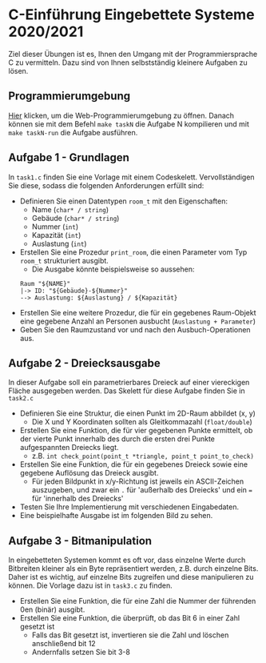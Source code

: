 # C-Einführung Eingebettete Systeme 2020/2021

Ziel dieser Übungen ist es, Ihnen den Umgang mit der Programmiersprache C zu vermitteln. Dazu sind von Ihnen selbstständig kleinere Aufgaben zu lösen.

## Programmierumgebung

[Hier](https://gitpod.io/#github.com/martin31821/es-c-intro-tasks) klicken, um die Web-Programmierumgebung zu öffnen.
Danach können sie mit dem Befehl `make taskN` die Aufgabe N kompilieren und mit `make taskN-run` die Aufgabe ausführen.

## Aufgabe 1 - Grundlagen

In `task1.c` finden Sie eine Vorlage mit einem Codeskelett. Vervollständigen Sie diese, sodass die folgenden Anforderungen erfüllt sind:

- Definieren Sie einen Datentypen `room_t` mit den Eigenschaften:
    - Name (`char* / string`)
    - Gebäude (`char* / string`)
    - Nummer (`int`)
    - Kapazität (`int`)
    - Auslastung (`int`)
- Erstellen Sie eine Prozedur `print_room`, die einen Parameter vom Typ `room_t` strukturiert ausgibt.
    - Die Ausgabe könnte beispielsweise so aussehen:
    ``` 
    Raum "${NAME}"
    |-> ID: "${Gebäude}-${Nummer}"
    --> Auslastung: ${Auslastung} / ${Kapazität}
    ``` 
- Erstellen Sie eine weitere Prozedur, die für ein gegebenes Raum-Objekt eine gegebene Anzahl an Personen ausbucht (`Auslastung + Parameter`)
- Geben Sie den Raumzustand vor und nach den Ausbuch-Operationen aus.

## Aufgabe 2 - Dreiecksausgabe

In dieser Aufgabe soll ein parametrierbares Dreieck auf einer viereckigen Fläche ausgegeben werden. Das Skelett für diese Aufgabe finden Sie in `task2.c`

- Definieren Sie eine Struktur, die einen Punkt im 2D-Raum abbildet (x, y)
    - Die X und Y Koordinaten sollten als Gleitkommazahl (`float/double`)
- Erstellen Sie eine Funktion, die für vier gegebenen Punkte ermittelt, ob der vierte Punkt innerhalb des durch die ersten drei Punkte aufgespannten Dreiecks liegt.
    - z.B. `int check_point(point_t *triangle, point_t point_to_check)`
- Erstellen Sie eine Funktion, die für ein gegebenes Dreieck sowie eine gegebene Auflösung das Dreieck ausgibt.
  - Für jeden Bildpunkt in x/y-Richtung ist jeweils ein ASCII-Zeichen auszugeben, und zwar ein `.` für 'außerhalb des Dreiecks' und ein `=` für 'innerhalb des Dreiecks'
- Testen Sie Ihre Implementierung mit verschiedenen Eingabedaten.
- Eine beispielhafte Ausgabe ist im folgenden Bild zu sehen.

## Aufgabe 3 - Bitmanipulation

In eingebetteten Systemen kommt es oft vor, dass einzelne Werte durch Bitbreiten kleiner als ein Byte repräsentiert werden, z.B. durch einzelne Bits. Daher ist es wichtig, auf einzelne Bits zugreifen und diese manipulieren zu können. Die Vorlage dazu ist in `task3.c` zu finden.

- Erstellen Sie eine Funktion, die für eine Zahl die Nummer der führenden 0en (binär) ausgibt.
- Erstellen Sie eine Funktion, die überprüft, ob das Bit 6 in einer Zahl gesetzt ist
    - Falls das Bit gesetzt ist, invertieren sie die Zahl und löschen anschließend bit 12
    - Andernfalls setzen Sie bit 3-8
